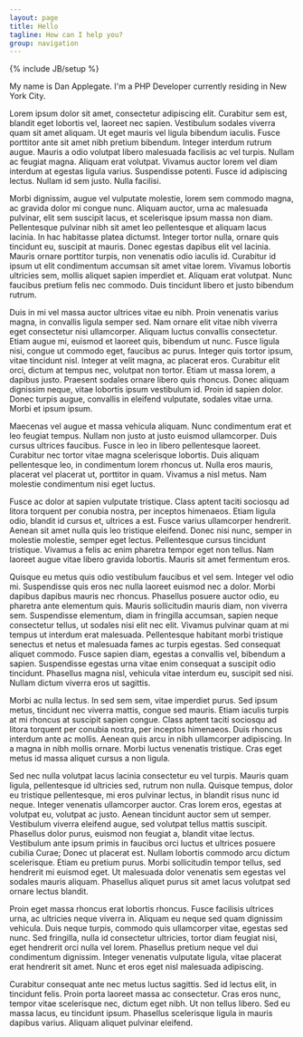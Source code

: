 ```yaml
---
layout: page
title: Hello
tagline: How can I help you?
group: navigation
---
```

{% include JB/setup %}

My name is Dan Applegate. I'm a PHP Developer currently residing in New York City.

Lorem ipsum dolor sit amet, consectetur adipiscing elit. Curabitur sem est, blandit eget lobortis vel, laoreet nec sapien. Vestibulum sodales viverra quam sit amet aliquam. Ut eget mauris vel ligula bibendum iaculis. Fusce porttitor ante sit amet nibh pretium bibendum. Integer interdum rutrum augue. Mauris a odio volutpat libero malesuada facilisis ac vel turpis. Nullam ac feugiat magna. Aliquam erat volutpat. Vivamus auctor lorem vel diam interdum at egestas ligula varius. Suspendisse potenti. Fusce id adipiscing lectus. Nullam id sem justo. Nulla facilisi.

Morbi dignissim, augue vel vulputate molestie, lorem sem commodo magna, ac gravida dolor mi congue nunc. Aliquam auctor, urna ac malesuada pulvinar, elit sem suscipit lacus, et scelerisque ipsum massa non diam. Pellentesque pulvinar nibh sit amet leo pellentesque et aliquam lacus lacinia. In hac habitasse platea dictumst. Integer tortor nulla, ornare quis tincidunt eu, suscipit at mauris. Donec egestas dapibus elit vel lacinia. Mauris ornare porttitor turpis, non venenatis odio iaculis id. Curabitur id ipsum ut elit condimentum accumsan sit amet vitae lorem. Vivamus lobortis ultricies sem, mollis aliquet sapien imperdiet et. Aliquam erat volutpat. Nunc faucibus pretium felis nec commodo. Duis tincidunt libero et justo bibendum rutrum.

Duis in mi vel massa auctor ultrices vitae eu nibh. Proin venenatis varius magna, in convallis ligula semper sed. Nam ornare elit vitae nibh viverra eget consectetur nisi ullamcorper. Aliquam luctus convallis consectetur. Etiam augue mi, euismod et laoreet quis, bibendum ut nunc. Fusce ligula nisi, congue ut commodo eget, faucibus ac purus. Integer quis tortor ipsum, vitae tincidunt nisl. Integer at velit magna, ac placerat eros. Curabitur elit orci, dictum at tempus nec, volutpat non tortor. Etiam ut massa lorem, a dapibus justo. Praesent sodales ornare libero quis rhoncus. Donec aliquam dignissim neque, vitae lobortis ipsum vestibulum id. Proin id sapien dolor. Donec turpis augue, convallis in eleifend vulputate, sodales vitae urna. Morbi et ipsum ipsum.

Maecenas vel augue et massa vehicula aliquam. Nunc condimentum erat et leo feugiat tempus. Nullam non justo at justo euismod ullamcorper. Duis cursus ultrices faucibus. Fusce in leo in libero pellentesque laoreet. Curabitur nec tortor vitae magna scelerisque lobortis. Duis aliquam pellentesque leo, in condimentum lorem rhoncus ut. Nulla eros mauris, placerat vel placerat ut, porttitor in quam. Vivamus a nisl metus. Nam molestie condimentum nisi eget luctus.

Fusce ac dolor at sapien vulputate tristique. Class aptent taciti sociosqu ad litora torquent per conubia nostra, per inceptos himenaeos. Etiam ligula odio, blandit id cursus et, ultrices a est. Fusce varius ullamcorper hendrerit. Aenean sit amet nulla quis leo tristique eleifend. Donec nisi nunc, semper in molestie molestie, semper eget lectus. Pellentesque cursus tincidunt tristique. Vivamus a felis ac enim pharetra tempor eget non tellus. Nam laoreet augue vitae libero gravida lobortis. Mauris sit amet fermentum eros.

Quisque eu metus quis odio vestibulum faucibus et vel sem. Integer vel odio mi. Suspendisse quis eros nec nulla laoreet euismod nec a dolor. Morbi dapibus dapibus mauris nec rhoncus. Phasellus posuere auctor odio, eu pharetra ante elementum quis. Mauris sollicitudin mauris diam, non viverra sem. Suspendisse elementum, diam in fringilla accumsan, sapien neque consectetur tellus, ut sodales nisi elit nec elit. Vivamus pulvinar quam at mi tempus ut interdum erat malesuada. Pellentesque habitant morbi tristique senectus et netus et malesuada fames ac turpis egestas. Sed consequat aliquet commodo. Fusce sapien diam, egestas a convallis vel, bibendum a sapien. Suspendisse egestas urna vitae enim consequat a suscipit odio tincidunt. Phasellus magna nisl, vehicula vitae interdum eu, suscipit sed nisi. Nullam dictum viverra eros ut sagittis.

Morbi ac nulla lectus. In sed sem sem, vitae imperdiet purus. Sed ipsum metus, tincidunt nec viverra mattis, congue sed mauris. Etiam iaculis turpis at mi rhoncus at suscipit sapien congue. Class aptent taciti sociosqu ad litora torquent per conubia nostra, per inceptos himenaeos. Duis rhoncus interdum ante ac mollis. Aenean quis arcu in nibh ullamcorper adipiscing. In a magna in nibh mollis ornare. Morbi luctus venenatis tristique. Cras eget metus id massa aliquet cursus a non ligula.

Sed nec nulla volutpat lacus lacinia consectetur eu vel turpis. Mauris quam ligula, pellentesque id ultricies sed, rutrum non nulla. Quisque tempus, dolor eu tristique pellentesque, mi eros pulvinar lectus, in blandit risus nunc id neque. Integer venenatis ullamcorper auctor. Cras lorem eros, egestas at volutpat eu, volutpat ac justo. Aenean tincidunt auctor sem ut semper. Vestibulum viverra eleifend augue, sed volutpat tellus mattis suscipit. Phasellus dolor purus, euismod non feugiat a, blandit vitae lectus. Vestibulum ante ipsum primis in faucibus orci luctus et ultrices posuere cubilia Curae; Donec ut placerat est. Nullam lobortis commodo arcu dictum scelerisque. Etiam eu pretium purus. Morbi sollicitudin tempor tellus, sed hendrerit mi euismod eget. Ut malesuada dolor venenatis sem egestas vel sodales mauris aliquam. Phasellus aliquet purus sit amet lacus volutpat sed ornare lectus blandit.

Proin eget massa rhoncus erat lobortis rhoncus. Fusce facilisis ultrices urna, ac ultricies neque viverra in. Aliquam eu neque sed quam dignissim vehicula. Duis neque turpis, commodo quis ullamcorper vitae, egestas sed nunc. Sed fringilla, nulla id consectetur ultricies, tortor diam feugiat nisi, eget hendrerit orci nulla vel lorem. Phasellus pretium neque vel dui condimentum dignissim. Integer venenatis vulputate ligula, vitae placerat erat hendrerit sit amet. Nunc et eros eget nisl malesuada adipiscing.

Curabitur consequat ante nec metus luctus sagittis. Sed id lectus elit, in tincidunt felis. Proin porta laoreet massa ac consectetur. Cras eros nunc, tempor vitae scelerisque nec, dictum eget nibh. Ut non tellus libero. Sed eu massa lacus, eu tincidunt ipsum. Phasellus scelerisque ligula in mauris dapibus varius. Aliquam aliquet pulvinar eleifend.

